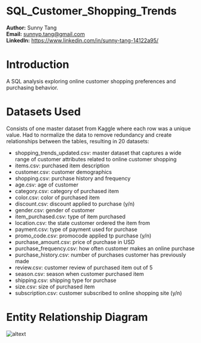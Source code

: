 # SQL_Customer_Shopping_Trends
**Author:** Sunny Tang  
**Email:** sunnyp.tang@gmail.com  
**LinkedIn:** https://www.linkedin.com/in/sunny-tang-14122a95/

# Introduction
A SQL analysis exploring online customer shopping preferences and purchasing behavior.

# Datasets Used  
Consists of one master dataset from Kaggle where each row was a unique value. Had to normalize the data to remove redundancy and create relationships between the tables, resulting in 20 datasets:  

  * shopping_trends_updated.csv: master dataset that captures a wide range of customer attributes related to online customer shopping
  * items.csv: purchased item description  
  * customer.csv: customer demographics
  * shopping.csv: purchase history and frequency
  * age.csv: age of customer
  * category.csv: category of purchased item
  * color.csv: color of purchased item
  * discount.csv: discount applied to purchase (y/n)
  * gender.csv: gender of customer
  * item_purchased.csv: type of item purchased
  * location.csv: the state customer ordered the item from
  * payment.csv: type of payment used for purchase
  * promo_code.csv: promocode applied tp purchase (y/n)
  * purchase_amount.csv: price of purchase in USD
  * purchase_frequency.csv: how often customer makes an online purchase
  * purchase_history.csv: number of purchases customer has previously made
  * review.csv: customer review of purchased item out of 5
  * season.csv: season when customer purchased item
  * shipping.csv: shipping type for purchase
  * size.csv: size of purchased item
  * subscription.csv: customer subscribed to online shopping site (y/n)

# Entity Relationship Diagram
![altext](SQL_Customer_Shopping_Trends/images/shoppingtrendsdatabasediagram.png)
